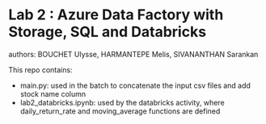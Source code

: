 # Lab 2 : Azure Data Factory with Storage, SQL and Databricks
authors: BOUCHET Ulysse, HARMANTEPE Melis, SIVANANTHAN Sarankan

This repo contains:
  - main.py: used in the batch to concatenate the input csv files and add stock name column
  - lab2_databricks.ipynb: used by the databricks activity, where daily_return_rate and moving_average functions are defined
